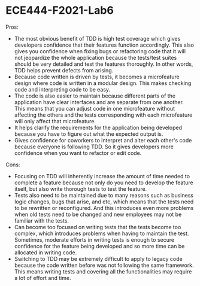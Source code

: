 # ECE444-F2021-Lab6

Pros:
- The most obvious benefit of TDD is high test coverage which gives developers confidence that their features function accordingly. This also gives you confidence when fixing bugs or refactoring code that it will not jeopardize the whole application because the tests/test suites should be very detailed and test the features thoroughly. In other words, TDD helps prevent defects from arising. 
- Because code written is driven by tests, it becomes a microfeature design where code is written in a modular design. This makes checking code and interpreting code to be easy.
- The code is also easier to maintain because different parts of the application have clear interfaces and are separate from one another. This means that you can adjust code in one microfeature without affecting the others and the tests corresponding with each microfeature will only affect that microfeature. 
- It helps clarify the requirements for the application being developed because you have to figure out what the expected output is. 
- Gives confidence for coworkers to interpret and alter each other's code because everyone is following TDD. So it gives developers more confidence when you want to refactor or edit code. 

Cons:
- Focusing on TDD will inherently increase the amount of time needed to complete a feature because not only do you need to develop the feature itself, but also write thorough tests to test the feature. 
- Tests also need to be maintained due to many reasons such as business logic changes, bugs that arise, and etc, which means that the tests need to be rewritten or reconfigured. And this introduces even more problems when old tests need to be changed and new employees may not be familiar with the tests. 
- Can become too focused on writing tests that the tests become too complex, which introduces problems when having to maintain the test. Sometimes, moderate efforts in writing tests is enough to secure confidence for the feature being developed and so more time can be allocated in writing code. 
- Switching to TDD may be extremely difficult to apply to legacy code because the code written before was not following the same framework. This means writing tests and covering all the functionalities may require a lot of effort and time. 
